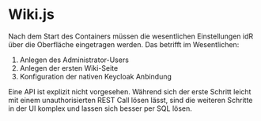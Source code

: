 # Wiki.js

Nach dem Start des Containers müssen die wesentlichen Einstellungen idR über die Oberfläche eingetragen werden.
Das betrifft im Wesentlichen: 
1. Anlegen des Administrator-Users
2. Anlegen der ersten Wiki-Seite
3. Konfiguration der nativen Keycloak Anbindung

Eine API ist explizit nicht vorgesehen. Während sich der erste Schritt leicht mit einem unauthorisierten REST Call lösen lässt, sind die weiteren Schritte in der UI komplex und lassen sich besser per SQL lösen.